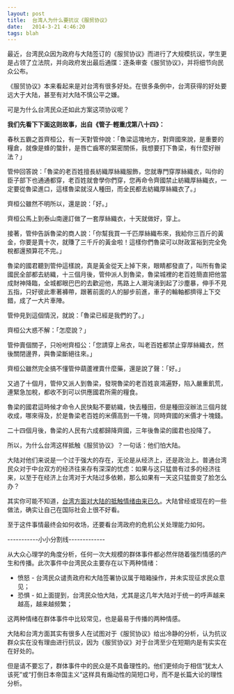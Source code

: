 ```yaml
---
layout: post
title:  台湾人为什么要抗议《服贸协议》
date:   2014-3-21 4:46:20
tags: blah
---
```

最近，台湾民众因为政府与大陆签订的《服贸协议》而进行了大规模抗议，学生更是占领了立法院，并向政府发出最后通牒：逐条审查《服贸协议》，并将细节向民众公布。

《服贸协议》本来看起来是对台湾有很多好处。在很多条例中，台湾获得的好处要远大于大陆，甚至有对大陆不慎公平之嫌。

可是为什么台湾民众还如此方案这项协议呢？

**我们先看下下面这则故事，出自《管子‧輕重戊第八十四》：**

春秋五霸之首齊桓公，有一天對管仲說：｢魯梁這塊地方，對齊國來說，是重要的糧倉，就像是蜂的螫針，是唇亡齒寒的緊密關係，我想要打下魯梁，有什麼好辦法？｣

管仲回答說：｢魯梁的老百姓擅長紡織厚絲織服飾，您就專門穿厚絲織衣，叫你的臣子部下也通通都穿，老百姓就會學你們穿，您再命令齊國禁止紡織厚絲織衣，一定要從魯梁進口，這樣魯梁就沒人種田，而全民都去紡織厚絲織衣了。｣

齊桓公雖然不明所以，還是說：｢好。｣

齊桓公馬上到泰山南邊訂做了一套厚絲織衣，十天就做好，穿上。

接著，管仲告訴魯梁的商人說：｢你幫我買一千匹厚絲織布來，我給你三百斤的黃金，你要是賣十次，就賺了三千斤的黃金啦！這樣你們魯梁可以財政富裕到完全免稅都還預算花不完。｣

魯梁的國君聽到管仲這樣說，真是黃金從天上掉下來，眼睛都發直了，叫所有魯梁國民全部都去紡織，十三個月後，管仲派人到魯梁，魯梁城裡的老百姓簡直把他當成財神降臨，全城都眼巴巴的去歡迎他，馬路上人潮洶湧到起了沙塵暴，伸手不見五指，只好彼此牽著褲帶，跟著前面的人的腳步前進，車子的輪軸都擠得上下交錯，成了一大片車陣。

管仲見到這個情況，就說：｢魯梁已經是我們的了。｣

齊桓公大惑不解：｢怎麼說？｣

管仲賣個關子，只吩咐齊桓公：｢您請穿上帛衣，叫老百姓都禁止穿厚絲織衣，然後關閉邊界，與魯梁斷絕往來。｣

齊桓公雖然完全搞不懂管仲葫蘆裡賣什麼藥，還是說了聲：｢好。｣

又過了十個月，管仲又派人到魯梁，發現魯梁的老百姓哀鴻遍野，陷入嚴重飢荒，連緊急加稅，都收不到可以供應國君所需的糧食。

魯梁的國君這時候才命令人民快點不要紡織，快去種田，但是種田沒辦法三個月就收成，哪來得及，於是魯梁老百姓的米價高到一千塊，同時齊國的米價才十塊錢。

二十四個月後，魯梁的人民有六成都歸降齊國，三年後魯梁的國君也投降了。

所以，为什么台湾这样抵触《服贸协议》？一句话：他们怕大陆。

大陆对他们来说是一个过于强大的存在，无论是从经济上，还是政治上。普通台湾民众对于中台双方的经济往来存有深深的忧虑：如果与这只猛兽有过多的经济往来，以至于在经济上台湾对于大陆过多依赖，那么如果有一天这只猛兽变了脸怎么办？

其实你可能不知道，[台湾方面对大陆的抵触情绪由来已久](http://blog.sina.com.cn/s/blog_bad08f70010168wa.html)。大陆曾经或现在的一些做法，确实让自己在国际社会上很不好看。

至于这件事情最终会如何收场，还要看台湾政府的危机公关处理能力如何。

-----------小小分割线-------------

从大众心理学的角度分析，任何一次大规模的群体事件都必然伴随着强烈情感的产生和传播。此次事件中台湾民众主要存在以下两种情绪：

- 愤怒 - 台湾民众谴责政府和大陆签署协议属于暗箱操作，并未实现征求民众意见；
- 恐惧 - 如上面提到，台湾民众怕大陆，尤其是这几年大陆对于统一的呼声越来越高，越来越频繁；

这两种情绪在群体事件中比较常见，也是最易于传播的两种情感。

大陆和台湾方面其实有很多人在试图对于《服贸协议》给出冷静的分析，认为抗议群众实在没有理由进行抗议，因为《服贸协议》对于台湾至少在短期内是有实实在在好处的。

但是请不要忘了，群体事件中的民众是不具备理性的。他们更倾向于相信“犹太人该死”或“打倒日本帝国主义”这样具有煽动性的简短口号，而不是长篇大论的理性分析。

